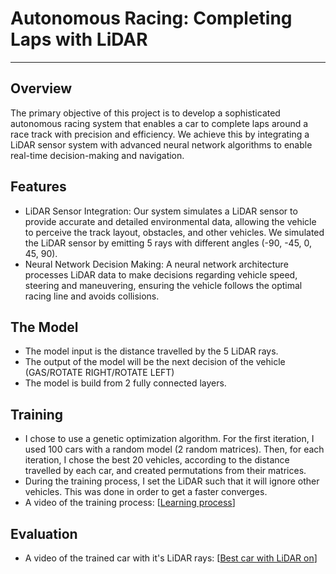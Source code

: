 # Autonomous Racing: Completing Laps with LiDAR

---

## Overview

The primary objective of this project is to develop a sophisticated autonomous racing system that enables a car to complete laps around a race track with precision and efficiency. We achieve this by integrating a LiDAR sensor system with advanced neural network algorithms to enable real-time decision-making and navigation.
 
## Features
* LiDAR Sensor Integration: Our system simulates a LiDAR sensor to provide accurate and detailed environmental data, allowing the vehicle to perceive the track layout, obstacles, and other vehicles. We simulated the LiDAR sensor by emitting 5 rays with different angles (-90, -45, 0, 45, 90).
* Neural Network Decision Making: A neural network architecture processes LiDAR data to make decisions regarding vehicle speed, steering and maneuvering, ensuring the vehicle follows the optimal racing line and avoids collisions.

## The Model
* The model input is the distance travelled by the 5 LiDAR rays.
* The output of the model will be the next decision of the vehicle (GAS/ROTATE RIGHT/ROTATE LEFT)
* The model is build from 2 fully connected layers.

## Training
* I chose to use a genetic optimization algorithm. For the first iteration, I used 100 cars with a random model (2 random matrices). Then, for each iteration, I chose the best 20 vehicles, according to the distance travelled by each car, and created permutations from their matrices.
* During the training process, I set the LiDAR such that it will ignore other vehicles. This was done in order to get a faster converges.
* A video of the training process: [[Learning process](https://drive.google.com/file/d/1LM4swQw5MVwdM_OmyDwrS0ZMYzKrh5ZO/view?usp=sharing)]

## Evaluation
* A video of the trained car with it's LiDAR rays: [[Best car with LiDAR on](https://drive.google.com/file/d/1I3fvv5NgbNeY34BsLonrbTZNmd56p1kM/view?usp=sharing)]